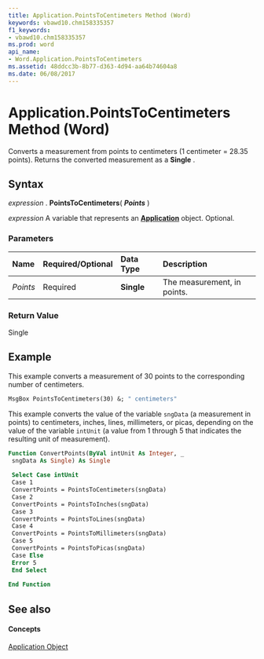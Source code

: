 ```yaml
---
title: Application.PointsToCentimeters Method (Word)
keywords: vbawd10.chm158335357
f1_keywords:
- vbawd10.chm158335357
ms.prod: word
api_name:
- Word.Application.PointsToCentimeters
ms.assetid: 48ddcc3b-8b77-d363-4d94-aa64b74604a8
ms.date: 06/08/2017
---
```



# Application.PointsToCentimeters Method (Word)

Converts a measurement from points to centimeters (1 centimeter = 28.35 points). Returns the converted measurement as a  **Single** .


## Syntax

 _expression_ . **PointsToCentimeters**( **_Points_** )

 _expression_ A variable that represents an **[Application](Word.Application.md)** object. Optional.


### Parameters



|**Name**|**Required/Optional**|**Data Type**|**Description**|
|:-----|:-----|:-----|:-----|
| _Points_|Required| **Single**|The measurement, in points.|

### Return Value

Single


## Example

This example converts a measurement of 30 points to the corresponding number of centimeters.


```vb
MsgBox PointsToCentimeters(30) &; " centimeters"
```

This example converts the value of the variable  `sngData` (a measurement in points) to centimeters, inches, lines, millimeters, or picas, depending on the value of the variable `intUnit` (a value from 1 through 5 that indicates the resulting unit of measurement).




```vb
Function ConvertPoints(ByVal intUnit As Integer, _ 
 sngData As Single) As Single 
 
 Select Case intUnit 
 Case 1 
 ConvertPoints = PointsToCentimeters(sngData) 
 Case 2 
 ConvertPoints = PointsToInches(sngData) 
 Case 3 
 ConvertPoints = PointsToLines(sngData) 
 Case 4 
 ConvertPoints = PointsToMillimeters(sngData) 
 Case 5 
 ConvertPoints = PointsToPicas(sngData) 
 Case Else 
 Error 5 
 End Select 
 
End Function
```


## See also


#### Concepts


[Application Object](Word.Application.md)

